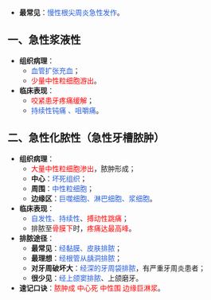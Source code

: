 * **最常见**：<font color="#245bdb">慢性根尖周炎急性发作</font>。
## 一、急性浆液性
* **组织病理**：
	* <font color="#245bdb">血管扩张充血</font>；
	* <font color="#ff0000">少量中性粒细胞游出</font>。
* **临床表现**：
	* <font color="#ff0000">咬紧患牙疼痛缓解</font>；
	* <font color="#245bdb">持续性钝痛 、咀嚼痛</font>。

## 二、急性化脓性（急性牙槽脓肿）
* **组织病理**：
	* <font color="#ff0000">大量中性粒细胞渗出</font>，脓肿形成；
	* **中心**：<font color="#245bdb">坏死组织</font>；
	* **周围**：<font color="#245bdb">中性粒细胞</font>；
	* **边缘区**：<font color="#245bdb">巨噬细胞、淋巴细胞、浆细胞</font>。
* **临床表现**：
	* <font color="#245bdb">自发性、持续性</font>、<font color="#ff0000">搏动性跳痛</font>；
	* 排脓至<font color="#ff0000">骨膜下</font>时，<font color="#ff0000">疼痛达最高峰</font>。
* **排脓途径**：
	* **最常见**：<font color="#245bdb">经黏膜、皮肤排脓</font>；
	* **最理想**：<font color="#245bdb">经根管从龋洞排脓</font>；
	* **对牙周破坏大**：<font color="#245bdb">经深的牙周袋排脓</font>，有严重牙周炎患者；
	* **很少见**：<font color="#245bdb">经上颌窦排脓</font>、上颌磨牙。
* **速记口诀**：<font color="#ff0000">脓肿成 中心死 中性围 边缘巨淋浆</font>。






